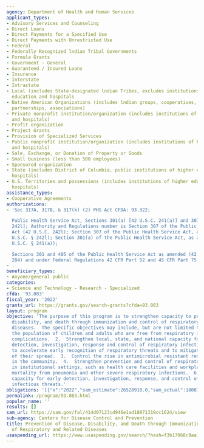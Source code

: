 ```yaml
---
agency: Department of Health and Human Services
applicant_types:
- Advisory Services and Counseling
- Direct Loans
- Direct Payments for a Specified Use
- Direct Payments with Unrestricted Use
- Federal
- Federally Recognized lndian Tribal Governments
- Formula Grants
- Government - General
- Guaranteed / Insured Loans
- Insurance
- Interstate
- Intrastate
- Local (includes State-designated lndian Tribes, excludes institutions of higher
  education and hospitals
- Native American Organizations (includes lndian groups, cooperatives, corporations,
  partnerships, associations)
- Private nonprofit institution/organization (includes institutions of higher education
  and hospitals)
- Profit organization
- Project Grants
- Provision of Specialized Services
- Public nonprofit institution/organization (includes institutions of higher education
  and hospitals)
- Sale, Exchange, or Donation of Property or Goods
- Small business (less than 500 employees)
- Sponsored organization
- State (includes District of Columbia, public institutions of higher education and
  hospitals)
- U.S. Territories and possessions (includes institutions of higher education and
  hospitals)
assistance_types:
- Cooperative Agreements
authorizations:
- 'Sec 317A, 317B, & 317(k) (2) PHS Act CFDA: 93.322;

  Public Health Service Act, Sections 301(a) [42 U.S.C. 241(a)] and 307 [42 U.S.C.
  242l]; Authority and Regulations number is Section 307 of the Public Health Service
  Act (42 U.S.C. 242l); Section 307 of the Public Health Service Act, as amended (42
  U.S.C. § 242l); Section 301(a) of the Public Health Service Act, as amended (42
  U.S.C. § 241(a));

  Sections 301 and 405 of the Public Health Service Act as amended (42 USC 241 and
  284) and under Federal Regulations 42 CFR Part 52 and 45 CFR Part 75.'
- .
beneficiary_types:
- Anyone/general public
categories:
- Science and Technology - Research - Specialized
cfda: '93.083'
fiscal_year: '2022'
grants_url: https://grants.gov/search-grants?cfda=93.083
layout: program
objective: 'The purpose of this program is to strengthen capacity to prevent disease,
  disability, and death through immunization and control of respiratory and related
  diseases.  The specific objectives may include, but are not limited to: 1.  Increase
  the population of children and adults who are free from respiratory infectious disease
  complications.  2.  Strengthen local, state, and national capacity for the early
  detection, investigation, response and control of respiratory infections in order
  to accelerate early recognition of respiratory threats and to mitigate the impact
  of their spread.  3.  Control the rise in antimicrobial resistant respiratory infections
  in the community.  4.  Strengthen prevention and control of respiratory infections
  in institutional settings, such as health care facilities and workplaces. 5.  Reduce
  mortality from pneumonia and other severe respiratory infections.  6.  Strengthen
  capacity for early detection, investigation, response, and control of respiratory
  infectious threats.'
obligations: '[{"x":"2022","sam_estimate":26528918.0,"sam_actual":18087115.0,"usa_spending_actual":252010.0},{"x":"2023","sam_estimate":18087115.0,"sam_actual":0.0,"usa_spending_actual":259613.0},{"x":"2024","sam_estimate":18087115.0,"sam_actual":0.0,"usa_spending_actual":0.0}]'
permalink: /program/93.083.html
popular_name: ''
results: []
sam_url: https://sam.gov/fal/414d07123cd946e1ad18871319cc1624/view
sub-agency: Centers for Disease Control and Prevention
title: Prevention of Disease, Disability, and Death through Immunization and Control
  of Respiratory and Related Diseases
usaspending_url: https://www.usaspending.gov/search/?hash=f3b17068c9aa1684fac367b0758fbd77
---
```

